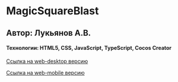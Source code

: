 # MagicSquareBlast

## Автор: Лукьянов А.В.

#### Технологии: HTML5, CSS, JavaScript, TypeScript, Cocos Creator

[Ссылка на web-desktop версию](https://meek-basbousa-480888.netlify.app/)

[Ссылка на web-mobile версию](https://sparkling-twilight-4953af.netlify.app/)
